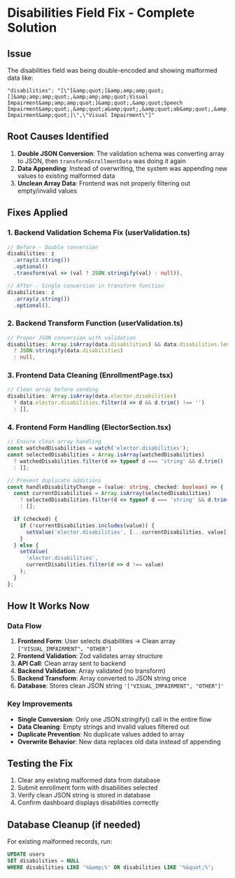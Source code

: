 # Disabilities Field Fix - Complete Solution

## Issue

The disabilities field was being double-encoded and showing malformed data like:

```
"disabilities": "[\"[&amp;quot;[&amp;amp;amp;quot;[]&amp;amp;amp;quot;,&amp;amp;amp;quot;Visual Impairment&amp;amp;amp;quot;]&amp;quot;,&amp;quot;Speech Impairment&amp;quot;,&amp;quot;a&amp;quot;,&amp;quot;ab&amp;quot;,&amp;quot;Other&amp;quot;,&amp;quot;abc&amp;quot;,&amp;quot;Visual Impairment&amp;quot;]\",\"Visual Impairment\"]"
```

## Root Causes Identified

1. **Double JSON Conversion**: The validation schema was converting array to JSON, then `transformEnrollmentData` was doing it again
2. **Data Appending**: Instead of overwriting, the system was appending new values to existing malformed data
3. **Unclean Array Data**: Frontend was not properly filtering out empty/invalid values

## Fixes Applied

### 1. Backend Validation Schema Fix (userValidation.ts)

```typescript
// Before - Double conversion
disabilities: z
  .array(z.string())
  .optional()
  .transform(val => (val ? JSON.stringify(val) : null)),

// After - Single conversion in transform function
disabilities: z
  .array(z.string())
  .optional(),
```

### 2. Backend Transform Function (userValidation.ts)

```typescript
// Proper JSON conversion with validation
disabilities: Array.isArray(data.disabilities) && data.disabilities.length > 0
  ? JSON.stringify(data.disabilities)
  : null,
```

### 3. Frontend Data Cleaning (EnrollmentPage.tsx)

```typescript
// Clean array before sending
disabilities: Array.isArray(data.elector.disabilities)
  ? data.elector.disabilities.filter(d => d && d.trim() !== '')
  : [],
```

### 4. Frontend Form Handling (ElectorSection.tsx)

```typescript
// Ensure clean array handling
const watchedDisabilities = watch('elector.disabilities');
const selectedDisabilities = Array.isArray(watchedDisabilities)
  ? watchedDisabilities.filter(d => typeof d === 'string' && d.trim() !== '')
  : [];

// Prevent duplicate additions
const handleDisabilityChange = (value: string, checked: boolean) => {
  const currentDisabilities = Array.isArray(selectedDisabilities)
    ? selectedDisabilities.filter(d => typeof d === 'string' && d.trim() !== '')
    : [];

  if (checked) {
    if (!currentDisabilities.includes(value)) {
      setValue('elector.disabilities', [...currentDisabilities, value]);
    }
  } else {
    setValue(
      'elector.disabilities',
      currentDisabilities.filter(d => d !== value)
    );
  }
};
```

## How It Works Now

### Data Flow

1. **Frontend Form**: User selects disabilities → Clean array `["VISUAL_IMPAIRMENT", "OTHER"]`
2. **Frontend Validation**: Zod validates array structure
3. **API Call**: Clean array sent to backend
4. **Backend Validation**: Array validated (no transform)
5. **Backend Transform**: Array converted to JSON string once
6. **Database**: Stores clean JSON string `'["VISUAL_IMPAIRMENT", "OTHER"]'`

### Key Improvements

- **Single Conversion**: Only one JSON.stringify() call in the entire flow
- **Data Cleaning**: Empty strings and invalid values filtered out
- **Duplicate Prevention**: No duplicate values added to array
- **Overwrite Behavior**: New data replaces old data instead of appending

## Testing the Fix

1. Clear any existing malformed data from database
2. Submit enrollment form with disabilities selected
3. Verify clean JSON string is stored in database
4. Confirm dashboard displays disabilities correctly

## Database Cleanup (if needed)

For existing malformed records, run:

```sql
UPDATE users
SET disabilities = NULL
WHERE disabilities LIKE '%&amp;%' OR disabilities LIKE '%&quot;%';
```
